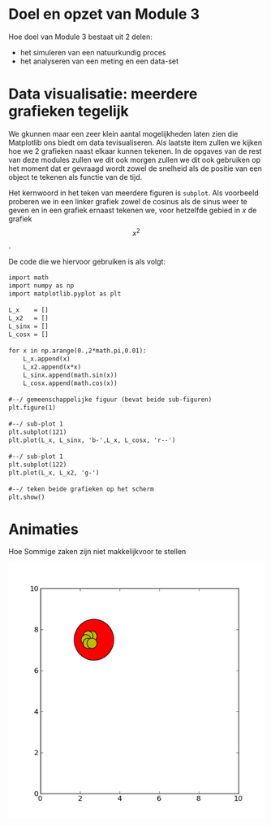
# Doel en opzet van Module 3

Hoe doel van Module 3 bestaat uit 2 delen:

  - het simuleren van een natuurkundig proces 
  - het analyseren van een meting en een data-set
  


# Data visualisatie: meerdere grafieken tegelijk
   
We gkunnen maar een zeer klein aantal mogelijkheden laten zien die Matplotlib 
ons biedt om data tevisualiseren. Als laatste item zullen we kijken hoe we 2 
grafieken naast elkaar kunnen tekenen. In de opgaves van de rest van deze modules 
zullen we dit ook morgen zullen we dit ook gebruiken op het moment dat er gevraagd 
wordt zowel de snelheid als de positie van een object te tekenen als functie van 
de tijd.

Het kernwoord in het teken van meerdere figuren is `subplot`. Als voorbeeld proberen 
we in een linker grafiek zowel de cosinus als de sinus weer te geven en in een grafiek 
ernaast tekenen we, voor hetzelfde gebied in *x* de grafiek $$x^2$$.

De code die we hiervoor gebruiken is als volgt:

    import math
    import numpy as np
    import matplotlib.pyplot as plt

    L_x    = []
    L_x2   = []
    L_sinx = []
    L_cosx = []

    for x in np.arange(0.,2*math.pi,0.01):
        L_x.append(x)
        L_x2.append(x*x)
        L_sinx.append(math.sin(x))
        L_cosx.append(math.cos(x))

    #--/ gemeenschappelijke figuur (bevat beide sub-figuren)
    plt.figure(1)

    #--/ sub-plot 1
    plt.subplot(121)
    plt.plot(L_x, L_sinx, 'b-',L_x, L_cosx, 'r--')

    #--/ sub-plot 1
    plt.subplot(122)
    plt.plot(L_x, L_x2, 'g-')

    #--/ teken beide grafieken op het scherm
    plt.show()
    
# Animaties

Hoe Sommige zaken zijn niet makkelijkvoor te stellen 

![](collidingballs1.gif)